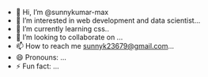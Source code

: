 - 👋 Hi, I’m @sunnykumar-max
- 👀 I’m interested in web development and data scientist...
- 🌱 I’m currently learning css..
- 💞️ I’m looking to collaborate on ...
- 📫 How to reach me sunnyk23679@gmail.com...
- 😄 Pronouns: ...
- ⚡ Fun fact: ...

<!---
sunnykumar-max/sunnykumar-max is a ✨ special ✨ repository because its `README.md` (this file) appears on your GitHub profile.
You can click the Preview link to take a look at your changes.
--->

